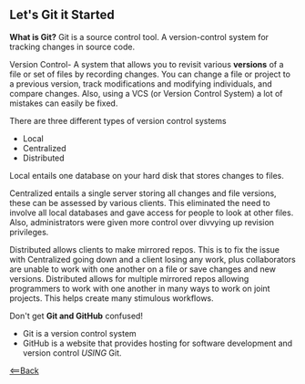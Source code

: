 ## Let's Git it Started
  **What is Git?**
   Git is a source control tool.
   A version-control system for tracking changes in source code.
   
   Version Control- A system that allows you to revisit various **versions** of a file or set of files by recording changes. You can change a file or project to a previous version, track modifications and modifying individuals, and compare changes. Also, using a VCS (or Version Control System) a lot of mistakes can easily be fixed.
    

There are three different types of version control systems
 - Local
 - Centralized
 - Distributed

 Local entails one database on your hard disk that stores changes to files.

 Centralized entails a single server storing all changes and file versions, these can be assessed by various clients. This eliminated the need to involve all local databases and gave access for people to look at other files. Also, administrators were given more control over divvying up revision privileges.

 Distributed allows clients to make mirrored repos. This is to fix the issue with Centralized going down and a client losing any work, plus collaborators are unable to work with one another on a file or save changes and new versions. Distributed allows for multiple mirrored repos allowing programmers to work with one another in many ways to work on joint projects. This helps create many stimulous workflows.

 Don't get **Git and GitHub** confused!
  - Git is a version control system
  - GitHub is a website that provides hosting for software development and version control *USING* Git.

  [<==Back](README.md)